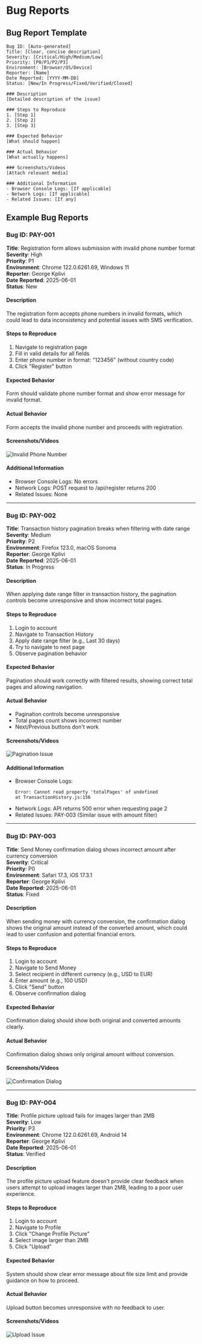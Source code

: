 # Bug Reports

## Bug Report Template
```
Bug ID: [Auto-generated]
Title: [Clear, concise description]
Severity: [Critical/High/Medium/Low]
Priority: [P0/P1/P2/P3]
Environment: [Browser/OS/Device]
Reporter: [Name]
Date Reported: [YYYY-MM-DD]
Status: [New/In Progress/Fixed/Verified/Closed]

### Description
[Detailed description of the issue]

### Steps to Reproduce
1. [Step 1]
2. [Step 2]
3. [Step 3]

### Expected Behavior
[What should happen]

### Actual Behavior
[What actually happens]

### Screenshots/Videos
[Attach relevant media]

### Additional Information
- Browser Console Logs: [If applicable]
- Network Logs: [If applicable]
- Related Issues: [If any]
```

## Example Bug Reports

### Bug ID: PAY-001
**Title**: Registration form allows submission with invalid phone number format  
**Severity**: High  
**Priority**: P1  
**Environment**: Chrome 122.0.6261.69, Windows 11  
**Reporter**: George Kplivi  
**Date Reported**: 2025-06-01  
**Status**: New  

#### Description
The registration form accepts phone numbers in invalid formats, which could lead to data inconsistency and potential issues with SMS verification.

#### Steps to Reproduce
1. Navigate to registration page
2. Fill in valid details for all fields
3. Enter phone number in format: "123456" (without country code)
4. Click "Register" button

#### Expected Behavior
Form should validate phone number format and show error message for invalid format.

#### Actual Behavior
Form accepts the invalid phone number and proceeds with registration.

#### Screenshots/Videos
![Invalid Phone Number](screenshots/pay-001-invalid-phone.png)

#### Additional Information
- Browser Console Logs: No errors
- Network Logs: POST request to /api/register returns 200
- Related Issues: None

---

### Bug ID: PAY-002
**Title**: Transaction history pagination breaks when filtering with date range  
**Severity**: Medium  
**Priority**: P2  
**Environment**: Firefox 123.0, macOS Sonoma  
**Reporter**: George Kplivi  
**Date Reported**: 2025-06-01  
**Status**: In Progress  

#### Description
When applying date range filter in transaction history, the pagination controls become unresponsive and show incorrect total pages.

#### Steps to Reproduce
1. Login to account
2. Navigate to Transaction History
3. Apply date range filter (e.g., Last 30 days)
4. Try to navigate to next page
5. Observe pagination behavior

#### Expected Behavior
Pagination should work correctly with filtered results, showing correct total pages and allowing navigation.

#### Actual Behavior
- Pagination controls become unresponsive
- Total pages count shows incorrect number
- Next/Previous buttons don't work

#### Screenshots/Videos
![Pagination Issue](screenshots/pay-002-pagination.png)

#### Additional Information
- Browser Console Logs: 
  ```
  Error: Cannot read property 'totalPages' of undefined
  at TransactionHistory.js:156
  ```
- Network Logs: API returns 500 error when requesting page 2
- Related Issues: PAY-003 (Similar issue with amount filter)

---

### Bug ID: PAY-003
**Title**: Send Money confirmation dialog shows incorrect amount after currency conversion  
**Severity**: Critical  
**Priority**: P0  
**Environment**: Safari 17.3, iOS 17.3.1  
**Reporter**: George Kplivi  
**Date Reported**: 2025-06-01  
**Status**: Fixed  

#### Description
When sending money with currency conversion, the confirmation dialog shows the original amount instead of the converted amount, which could lead to user confusion and potential financial errors.

#### Steps to Reproduce
1. Login to account
2. Navigate to Send Money
3. Select recipient in different currency (e.g., USD to EUR)
4. Enter amount (e.g., 100 USD)
5. Click "Send" button
6. Observe confirmation dialog

#### Expected Behavior
Confirmation dialog should show both original and converted amounts clearly.

#### Actual Behavior
Confirmation dialog shows only original amount without conversion.

#### Screenshots/Videos
![Confirmation Dialog](screenshots/pay-003-confirmation.png)



---

### Bug ID: PAY-004
**Title**: Profile picture upload fails for images larger than 2MB  
**Severity**: Low  
**Priority**: P3  
**Environment**: Chrome 122.0.6261.69, Android 14  
**Reporter**: George Kplivi  
**Date Reported**: 2025-06-01  
**Status**: Verified  

#### Description
The profile picture upload feature doesn't provide clear feedback when users attempt to upload images larger than 2MB, leading to a poor user experience.

#### Steps to Reproduce
1. Login to account
2. Navigate to Profile
3. Click "Change Profile Picture"
4. Select image larger than 2MB
5. Click "Upload"

#### Expected Behavior
System should show clear error message about file size limit and provide guidance on how to proceed.

#### Actual Behavior
Upload button becomes unresponsive with no feedback to user.

#### Screenshots/Videos
![Upload Issue](screenshots/pay-004-upload.png)
